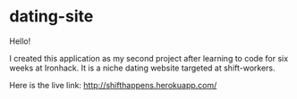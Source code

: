 # dating-site

Hello!

I created this application as my second project after learning to code for six weeks at Ironhack. It is a niche dating website targeted at shift-workers.

Here is the live link: 
http://shifthappens.herokuapp.com/
